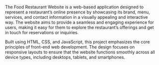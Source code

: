 The Food Restaurant Website is a web-based application designed to represent a restaurant’s online presence by showcasing its brand, menu, services, and contact information in a visually appealing and interactive way. 
The website aims to provide a seamless and engaging experience for users, making it easy for them to explore the restaurant’s offerings and get in touch for reservations or inquiries.

Built using HTML, CSS, and JavaScript, this project emphasizes the core principles of front-end web development. The design focuses on responsive layouts to ensure that the website functions smoothly across all device types, 
including desktops, tablets, and smartphones.
